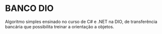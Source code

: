 # BANCO DIO
 Algoritmo simples ensinado no curso de C# e .NET na DIO, de transferência bancária que possibilita treinar a orientação a objetos.
